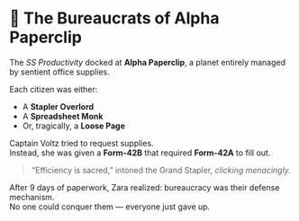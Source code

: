 # 📎 The Bureaucrats of Alpha Paperclip
The *SS Productivity* docked at **Alpha Paperclip**, a planet entirely managed by sentient office supplies.

Each citizen was either:  
- A **Stapler Overlord**  
- A **Spreadsheet Monk**  
- Or, tragically, a **Loose Page**  

Captain Voltz tried to request supplies.  
Instead, she was given a **Form-42B** that required **Form-42A** to fill out.

> “Efficiency is sacred,” intoned the Grand Stapler, *clicking menacingly.*

After 9 days of paperwork, Zara realized: bureaucracy was their defense mechanism.  
No one could conquer them — everyone just gave up.
